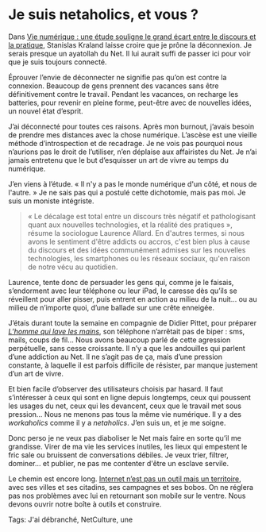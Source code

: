 # Je suis netaholics, et vous ?

Dans [Vie numérique : une étude souligne le grand écart entre le discours et la pratique](http://www.huffingtonpost.fr/2013/05/29/vie-numerique-hyperconnexion-fantasme-ou-realite_n_3351447.html), Stanislas Kraland laisse croire que je prône la déconnexion. Je serais presque un ayatollah du Net. Il lui aurait suffi de passer ici pour voir que je suis toujours connecté.

Éprouver l’envie de déconnecter ne signifie pas qu’on est contre la connexion. Beaucoup de gens prennent des vacances sans être définitivement contre le travail. Pendant les vacances, on recharge les batteries, pour revenir en pleine forme, peut-être avec de nouvelles idées, un nouvel état d’esprit.

J’ai déconnecté pour toutes ces raisons. Après mon burnout, j’avais besoin de prendre mes distances avec la chose numérique. L’ascèse est une vieille méthode d’introspection et de recadrage. Je ne vois pas pourquoi nous n’aurions pas le droit de l’utiliser, n’en déplaise aux affairistes du Net. Je n’ai jamais entretenu que le but d’esquisser un art de vivre au temps du numérique.

J’en viens à l’étude. « Il n'y a pas le monde numérique d'un côté, et nous de l'autre. » Je ne sais pas qui a postulé cette dichotomie, mais pas moi. Je suis un moniste intégriste.

> « Le décalage est total entre un discours très négatif et pathologisant quant aux nouvelles technologies, et la réalité des pratiques », résume la sociologue Laurence Allard. En d'autres termes, si nous avons le sentiment d'être addicts ou accros, c'est bien plus à cause du discours et des idées communément admises sur les nouvelles technologies, les smartphones ou les réseaux sociaux, qu'en raison de notre vécu au quotidien.

Laurence, tente donc de persuader les gens qui, comme je le faisais, s’endorment avec leur téléphone ou leur iPad, le caresse dès qu’ils se réveillent pour aller pisser, puis entrent en action au milieu de la nuit… ou au milieu de n’importe quoi, d’une ballade sur une crête enneigée.

J’étais durant toute la semaine en compagnie de Didier Pittet, pour préparer [*L’homme qui lave les mains*](/tag/lhomme-qui-lave-les-mains/), son téléphone n’arrêtait pas de biper : sms, mails, coups de fil… Nous avons beaucoup parlé de cette agression perpétuelle, sans cesse croissante. Il n’y a que les andouilles qui parlent d’une addiction au Net. Il ne s’agit pas de ça, mais d’une pression constante, à laquelle il est parfois difficile de résister, par manque justement d’un art de vivre.

Et bien facile d’observer des utilisateurs choisis par hasard. Il faut s’intéresser à ceux qui sont en ligne depuis longtemps, ceux qui poussent les usages du net, ceux qui les devancent, ceux que le travail met sous pression… Nous ne menons pas tous la même vie numérique. Il y a des *workaholics* comme il y a *netaholics*. J’en suis un, et je me soigne.

Donc perso je ne veux pas diaboliser le Net mais faire en sorte qu’il me grandisse. Virer de ma vie les services inutiles, les lieux qui empestent le fric sale ou bruissent de conversations débiles. Je veux trier, filtrer, dominer… et publier, ne pas me contenter d'être un esclave servile.

Le chemin est encore long. [Internet n’est pas un outil mais un territoire](/tag/territoire/), avec ses villes et ses citadins, ses campagnes et ses bobos. On ne réglera pas nos problèmes avec lui en retournant son mobile sur le ventre. Nous devons ouvrir notre boîte à outils et construire.

Tags: J'ai débranché, NetCulture, une
